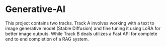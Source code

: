 # Generative-AI
This project contains two tracks. Track A involves working with a text to image generative model (Stable Diffusion) and fine tuning it using LoRA for better image outputs. While Track B deals utilizes a Fast API for complete end to end completion of a RAG system.
